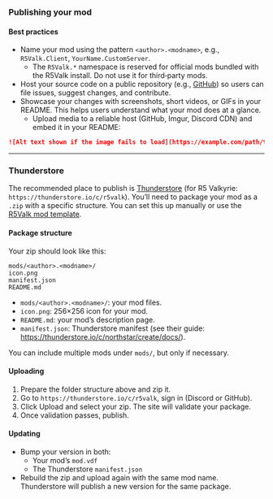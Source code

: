 ### Publishing your mod

#### Best practices

- Name your mod using the pattern `<author>.<modname>`, e.g., `R5Valk.Client`, `YourName.CustomServer`.
  - The `R5Valk.*` namespace is reserved for official mods bundled with the R5Valk install. Do not use it for third‑party mods.
- Host your source code on a public repository (e.g., [GitHub](https://github.com/)) so users can file issues, suggest changes, and contribute.
- Showcase your changes with screenshots, short videos, or GIFs in your README. This helps users understand what your mod does at a glance.
  - Upload media to a reliable host (GitHub, Imgur, Discord CDN) and embed it in your README:

```markdown
![Alt text shown if the image fails to load](https://example.com/path/to/image-or-gif.gif)
```

---

### Thunderstore

The recommended place to publish is [Thunderstore](https://thunderstore.io/) (for R5 Valkyrie: `https://thunderstore.io/c/r5valk`). You’ll need to package your mod as a `.zip` with a specific structure. You can set this up manually or use the [R5Valk mod template](https://github.com/r5valkyrie/r5valk-mod-template).

#### Package structure

Your zip should look like this:

```
mods/<author>.<modname>/
icon.png
manifest.json
README.md
```

- `mods/<author>.<modname>/`: your mod files.
- `icon.png`: 256×256 icon for your mod.
- `README.md`: your mod’s description page.
- `manifest.json`: Thunderstore manifest (see their guide: https://thunderstore.io/c/northstar/create/docs/).

You can include multiple mods under `mods/`, but only if necessary.

#### Uploading

1. Prepare the folder structure above and zip it.
2. Go to `https://thunderstore.io/c/r5valk`, sign in (Discord or GitHub).
3. Click Upload and select your zip. The site will validate your package.
4. Once validation passes, publish.

#### Updating

- Bump your version in both:
  - Your mod’s `mod.vdf`
  - The Thunderstore `manifest.json`
- Rebuild the zip and upload again with the same mod name. Thunderstore will publish a new version for the same package.
